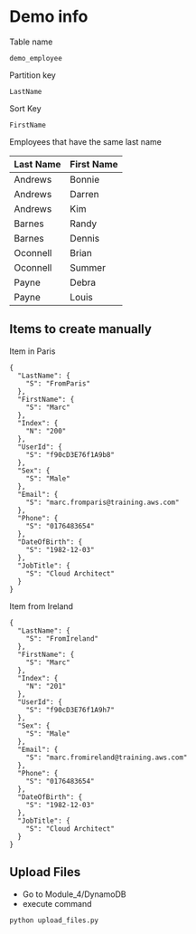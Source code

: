 # Demo info
Table name 

```
demo_employee
```
Partition key
```
LastName
```
Sort Key
```
FirstName
```

Employees that have the same last name

| Last Name | First Name |
| --------- | ---------- |
| Andrews   | Bonnie     |
| Andrews   | Darren     |
| Andrews   | Kim        |
| Barnes    | Randy      |
| Barnes    | Dennis     |
| Oconnell  | Brian      |
| Oconnell  | Summer     |
| Payne     | Debra      |
| Payne     | Louis      |

## Items to create manually

Item in Paris

```
{
  "LastName": {
    "S": "FromParis"
  },
  "FirstName": {
    "S": "Marc"
  },
  "Index": {
    "N": "200"
  },
  "UserId": {
    "S": "f90cD3E76f1A9b8"
  },
  "Sex": {
    "S": "Male"
  },
  "Email": {
    "S": "marc.fromparis@training.aws.com"
  },
  "Phone": {
    "S": "0176483654"
  },
  "DateOfBirth": {
    "S": "1982-12-03"
  },
  "JobTitle": {
    "S": "Cloud Architect"
  }
}
```
Item from Ireland

```
{
  "LastName": {
    "S": "FromIreland"
  },
  "FirstName": {
    "S": "Marc"
  },
  "Index": {
    "N": "201"
  },
  "UserId": {
    "S": "f90cD3E76f1A9h7"
  },
  "Sex": {
    "S": "Male"
  },
  "Email": {
    "S": "marc.fromireland@training.aws.com"
  },
  "Phone": {
    "S": "0176483654"
  },
  "DateOfBirth": {
    "S": "1982-12-03"
  },
  "JobTitle": {
    "S": "Cloud Architect"
  }
}
```
## Upload Files

* Go to Module_4/DynamoDB
* execute command
```
python upload_files.py
```
